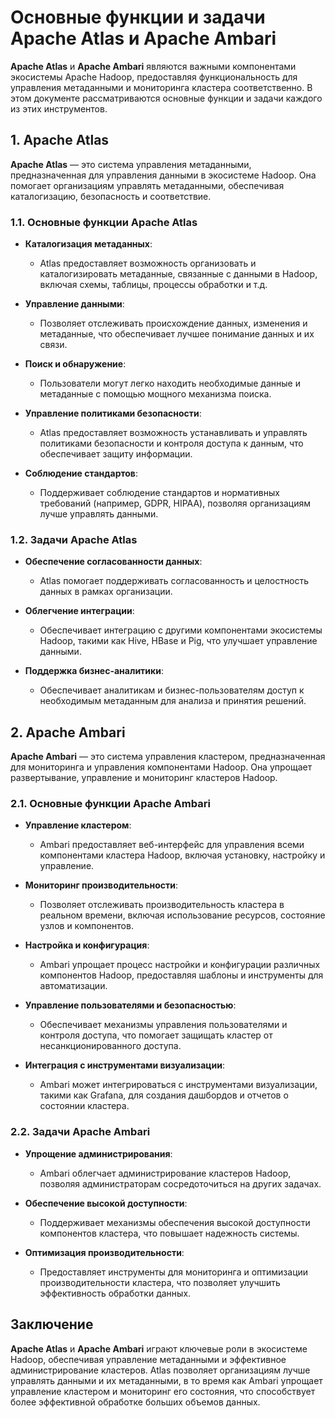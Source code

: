 # Основные функции и задачи Apache Atlas и Apache Ambari

**Apache Atlas** и **Apache Ambari** являются важными компонентами экосистемы Apache Hadoop, предоставляя функциональность для управления метаданными и мониторинга кластера соответственно. В этом документе рассматриваются основные функции и задачи каждого из этих инструментов.

## 1. **Apache Atlas**

**Apache Atlas** — это система управления метаданными, предназначенная для управления данными в экосистеме Hadoop. Она помогает организациям управлять метаданными, обеспечивая каталогизацию, безопасность и соответствие.

### 1.1. **Основные функции Apache Atlas**

- **Каталогизация метаданных**:
  - Atlas предоставляет возможность организовать и каталогизировать метаданные, связанные с данными в Hadoop, включая схемы, таблицы, процессы обработки и т.д.
  
- **Управление данными**:
  - Позволяет отслеживать происхождение данных, изменения и метаданные, что обеспечивает лучшее понимание данных и их связи.

- **Поиск и обнаружение**:
  - Пользователи могут легко находить необходимые данные и метаданные с помощью мощного механизма поиска.

- **Управление политиками безопасности**:
  - Atlas предоставляет возможность устанавливать и управлять политиками безопасности и контроля доступа к данным, что обеспечивает защиту информации.

- **Соблюдение стандартов**:
  - Поддерживает соблюдение стандартов и нормативных требований (например, GDPR, HIPAA), позволяя организациям лучше управлять данными.

### 1.2. **Задачи Apache Atlas**

- **Обеспечение согласованности данных**:
  - Atlas помогает поддерживать согласованность и целостность данных в рамках организации.

- **Облегчение интеграции**:
  - Обеспечивает интеграцию с другими компонентами экосистемы Hadoop, такими как Hive, HBase и Pig, что улучшает управление данными.

- **Поддержка бизнес-аналитики**:
  - Обеспечивает аналитикам и бизнес-пользователям доступ к необходимым метаданным для анализа и принятия решений.

## 2. **Apache Ambari**

**Apache Ambari** — это система управления кластером, предназначенная для мониторинга и управления компонентами Hadoop. Она упрощает развертывание, управление и мониторинг кластеров Hadoop.

### 2.1. **Основные функции Apache Ambari**

- **Управление кластером**:
  - Ambari предоставляет веб-интерфейс для управления всеми компонентами кластера Hadoop, включая установку, настройку и управление.

- **Мониторинг производительности**:
  - Позволяет отслеживать производительность кластера в реальном времени, включая использование ресурсов, состояние узлов и компонентов.

- **Настройка и конфигурация**:
  - Ambari упрощает процесс настройки и конфигурации различных компонентов Hadoop, предоставляя шаблоны и инструменты для автоматизации.

- **Управление пользователями и безопасностью**:
  - Обеспечивает механизмы управления пользователями и контроля доступа, что помогает защищать кластер от несанкционированного доступа.

- **Интеграция с инструментами визуализации**:
  - Ambari может интегрироваться с инструментами визуализации, такими как Grafana, для создания дашбордов и отчетов о состоянии кластера.

### 2.2. **Задачи Apache Ambari**

- **Упрощение администрирования**:
  - Ambari облегчает администрирование кластеров Hadoop, позволяя администраторам сосредоточиться на других задачах.

- **Обеспечение высокой доступности**:
  - Поддерживает механизмы обеспечения высокой доступности компонентов кластера, что повышает надежность системы.

- **Оптимизация производительности**:
  - Предоставляет инструменты для мониторинга и оптимизации производительности кластера, что позволяет улучшить эффективность обработки данных.

## Заключение

**Apache Atlas** и **Apache Ambari** играют ключевые роли в экосистеме Hadoop, обеспечивая управление метаданными и эффективное администрирование кластеров. Atlas позволяет организациям лучше управлять данными и их метаданными, в то время как Ambari упрощает управление кластером и мониторинг его состояния, что способствует более эффективной обработке больших объемов данных.
